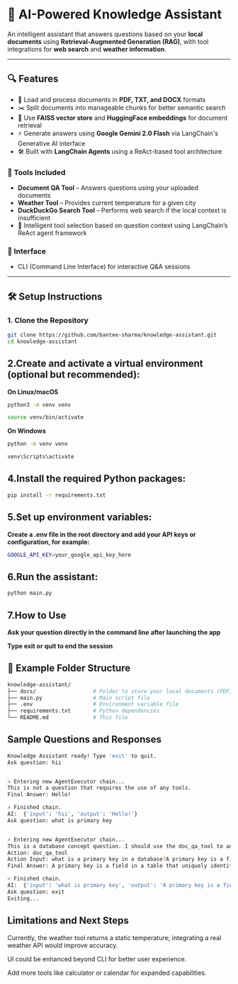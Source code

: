# 🤖 AI-Powered Knowledge Assistant

An intelligent assistant that answers questions based on your **local documents** using **Retrieval-Augmented Generation (RAG)**, with tool integrations for **web search** and **weather information**.

---

## 🔍 Features

- 📄 Load and process documents in **PDF, TXT, and DOCX** formats
- ✂️ Split documents into manageable chunks for better semantic search
- 🧠 Use **FAISS vector store** and **HuggingFace embeddings** for document retrieval
- ⚡ Generate answers using **Google Gemini 2.0 Flash** via LangChain's Generative AI interface
- 🛠️ Built with **LangChain Agents** using a ReAct-based tool architecture

### 🚀 Tools Included

- **Document QA Tool** – Answers questions using your uploaded documents
- **Weather Tool** – Provides current temperature for a given city
- **DuckDuckGo Search Tool** – Performs web search if the local context is insufficient
- 🧠 Intelligent tool selection based on question context using LangChain’s ReAct agent framework

### 💬 Interface

- CLI (Command Line Interface) for interactive Q&A sessions

---

## 🛠️ Setup Instructions

### 1. Clone the Repository

```bash
git clone https://github.com/bantee-sharma/knowledge-assistant.git
cd knowledge-assistant
```


## 2.Create and activate a virtual environment (optional but recommended):
**On Linux/macOS**
```bash
python3 -m venv venv

source venv/bin/activate
```


**On Windows**
```bash
python -m venv venv

venv\Scripts\activate
```

## 4.Install the required Python packages:
```bash
pip install -r requirements.txt
```

## 5.Set up environment variables:
   **Create a .env file in the root directory and add your API keys or configuration, for example:**
```bash
GOOGLE_API_KEY=your_google_api_key_here
```

## 6.Run the assistant:
```bash
python main.py
```
## 7.How to Use
**Ask your question directly in the command line after launching the app**

**Type exit or quit to end the session**

## 📁 Example Folder Structure
```bash
knowledge-assistant/
├── docs/                  # Folder to store your local documents (PDF, TXT, DOCX)
├── main.py                # Main script file
├── .env                   # Environment variable file
├── requirements.txt       # Python dependencies
└── README.md              # This file
```
## Sample Questions and Responses
```bash
Knowledge Assistant ready! Type 'exit' to quit.
Ask question: hii


> Entering new AgentExecutor chain...
This is not a question that requires the use of any tools.
Final Answer: Hello!

> Finished chain.
AI:  {'input': 'hii', 'output': 'Hello!'}
Ask question: what is primary key


> Entering new AgentExecutor chain...
This is a database concept question. I should use the doc_qa_tool to answer.
Action: doc_qa_tool
Action Input: what is a primary key in a database?A primary key is a field in a table that uniquely identifies each row/record in a database table. Primary keys must contain unique values and cannot have NULL values.I now know the final answer
Final Answer: A primary key is a field in a table that uniquely identifies each row/record in a database table. Primary keys must contain unique values and cannot have NULL values.

> Finished chain.
AI:  {'input': 'what is primary key', 'output': 'A primary key is a field in a table that uniquely identifies each row/record in a database table. Primary keys must contain unique values and cannot have NULL values.'}
Ask question: exit
Exiting...
```
## Limitations and Next Steps

Currently, the weather tool returns a static temperature; integrating a real weather API would improve accuracy.

UI could be enhanced beyond CLI for better user experience.

Add more tools like calculator or calendar for expanded capabilities.
